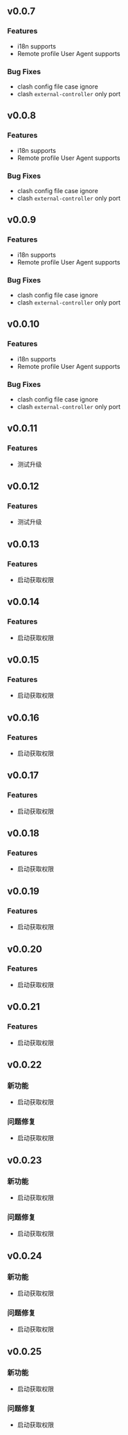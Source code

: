 ## v0.0.7

### Features

- i18n supports
- Remote profile User Agent supports

### Bug Fixes

- clash config file case ignore
- clash `external-controller` only port

## v0.0.8

### Features

- i18n supports
- Remote profile User Agent supports

### Bug Fixes

- clash config file case ignore
- clash `external-controller` only port

## v0.0.9

### Features

- i18n supports
- Remote profile User Agent supports

### Bug Fixes

- clash config file case ignore
- clash `external-controller` only port

## v0.0.10

### Features

- i18n supports
- Remote profile User Agent supports

### Bug Fixes

- clash config file case ignore
- clash `external-controller` only port

## v0.0.11

### Features

- 测试升级

## v0.0.12

### Features

- 测试升级

## v0.0.13

### Features

- 启动获取权限

## v0.0.14

### Features

- 启动获取权限

## v0.0.15

### Features

- 启动获取权限

## v0.0.16

### Features

- 启动获取权限
## v0.0.17

### Features

- 启动获取权限

## v0.0.18

### Features

- 启动获取权限

## v0.0.19

### Features

- 启动获取权限
## v0.0.20

### Features

- 启动获取权限

## v0.0.21

### Features

- 启动获取权限

## v0.0.22

### 新功能

- 启动获取权限

### 问题修复

- 启动获取权限

## v0.0.23

### 新功能

- 启动获取权限

### 问题修复

- 启动获取权限

## v0.0.24

### 新功能

- 启动获取权限

### 问题修复

- 启动获取权限
## v0.0.25

### 新功能

- 启动获取权限

### 问题修复

- 启动获取权限